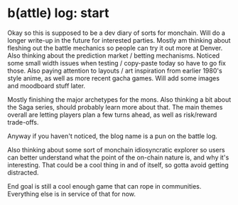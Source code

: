 # b(attle) log: start

Okay so this is supposed to be a dev diary of sorts for monchain. Will do a longer write-up in the future for interested parties. Mostly am thinking about fleshing out the battle mechanics so people can try it out more at Denver. Also thinking about the prediction market / betting mechanisms. Noticed some small width issues when testing / copy-paste today so have to go fix those. Also paying attention to layouts / art inspiration from earlier 1980's style anime, as well as more recent gacha games. Will add some images and moodboard stuff later.

Mostly finishing the major archetypes for the mons. Also thinking a bit about the Saga series, should probably learn more about that. The main themes overall are letting players plan a few turns ahead, as well as risk/reward trade-offs.

Anyway if you haven't noticed, the blog name is a pun on the battle log.

Also thinking about some sort of monchain idiosyncratic explorer so users can better understand what the point of the on-chain nature is, and why it's interesting. That could be a cool thing in and of itself, so gotta avoid getting distracted.

End goal is still a cool enough game that can rope in communities. Everything else is in service of that for now.